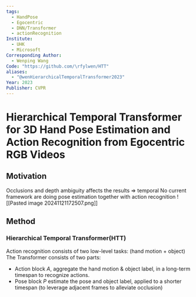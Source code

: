 ```yaml
---
tags:
  - HandPose
  - Egocentric
  - DNN/Transformer
  - actionRecognition
Institute:
  - UHK
  - Microsoft
Corresponding Author:
  - Wenping Wang
Code: "https://github.com/\rfylwen/HTT"
aliases:
  - "@wenHierarchicalTemporalTransformer2023"
Year: 2023
Publisher: CVPR
---
```

# Hierarchical Temporal Transformer for 3D Hand Pose Estimation and Action Recognition from Egocentric RGB Videos
## Motivation
Occlusions and depth ambiguity affects the results => temporal
No current framework are doing pose estimation together with action recognition
![[Pasted image 20241121172507.png]]
## Method
### Hierarchical Temporal Transformer(HTT)
Action recognition consists of two low-level tasks: (hand motion + object)
The Transformer consists of two parts:
* Action block $A$, aggregate the hand motion & object label, in a long-term timespan to recognize actions.
* Pose block $P$ estimate the pose and object label, applied to a shorter timespan (to leverage adjacent frames to alleviate occlusion)